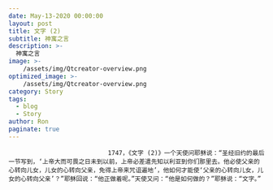 ```yaml
---
date: May-13-2020 00:00:00
layout: post
title: 文字 (2)
subtitle: 神寓之言
description: >-
  神寓之言
image: >-
    /assets/img/Qtcreator-overview.png
optimized_image: >-
    /assets/img/Qtcreator-overview.png
category: Story
tags:
  - blog
  - Story
author: Ron
paginate: true
---
```


							　　1747，《文字 (2)》一个天使问耶稣说：“圣经旧约的最后一节写到，‘上帝大而可畏之日未到以前，上帝必差遣先知以利亚到你们那里去。他必使父亲的心转向儿女，儿女的心转向父亲，免得上帝来咒诅遍地’，他如何才能使‘父亲的心转向儿女，儿女的心转向父亲’？”耶稣回说：“他正做着呢。”天使又问：“他是如何做的？”耶稣说：“文字。”
							
							
						